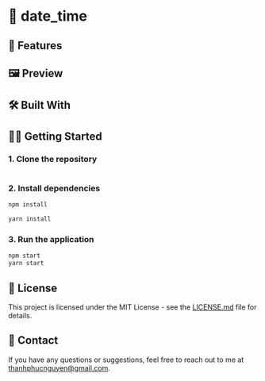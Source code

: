 #   📅 date_time

## 🚀 Features

## 🖼️ Preview
<!-- ![Preview](./src/demo/preview.PNG) -->

## 🛠️ Built With


<!-- ## 📁 Project Structure -->

## 🧑‍💻 Getting Started
### 1. Clone the repository
```bash

```
### 2. Install dependencies
```bash
npm install

yarn install
```
### 3. Run the application
```bash
npm start
yarn start
```

## 📝 License
This project is licensed under the MIT License - see the [LICENSE.md](LICENSE.md) file for details.

## 📄 Contact
If you have any questions or suggestions, feel free to reach out to me at [thanhphucnguyen@gmail.com](mailto:thanhphucnguyen@gmail.com).  
